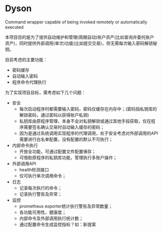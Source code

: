 # Dyson
Command wrapper capable of being invoked remotely or automatically executed

本项目目的是为了提供自动维护和管理(周期自动)账户资产(比如查询并委托账户资产)，同时提供外部调用(单次)功能(比如提交交易)，但无需每次输入密码解锁秘钥。

目前考虑的主要功能：

* 密码缓存
* 自动输入密码
* 程序命令代理执行

为了实现项目目标，需考虑如下几个问题：

* 安全
  * 每次启动程序时都需要输入密码，密码仅缓存在内存中；(密码指私钥库的解锁密码，通过密码以获得账户私钥)
  * 私钥库由原程序管理，本身不会对私钥解锁或通过其他手段获取，仅在程序需要签名确认交易时自动输入缓存的密码；
  * 因为是通过系统调用实现程序的代理调用，处于安全考虑对外部调用的API需要进行白名单配置，没有配置的默认不可执行；
* 内部命令执行
  * 开放全功能，可通过配置文件配置保存；
  * 可借助原程序的私钥库功能，管理执行多账户操作；
* 外部调用API
  * health检测接口
  * 仅可执行单次调用命令；
* 日志
  * 记录每次执行的命令；
  * 记录执行警告及异常；
* 监控
  * prometheus exporter统计执行警告及异常数量；
  * 各功能可用性，健康度；
  * 内部命令及外部调用执行统计数；
  * 通过配置命令生成监控指标？如：新提案
